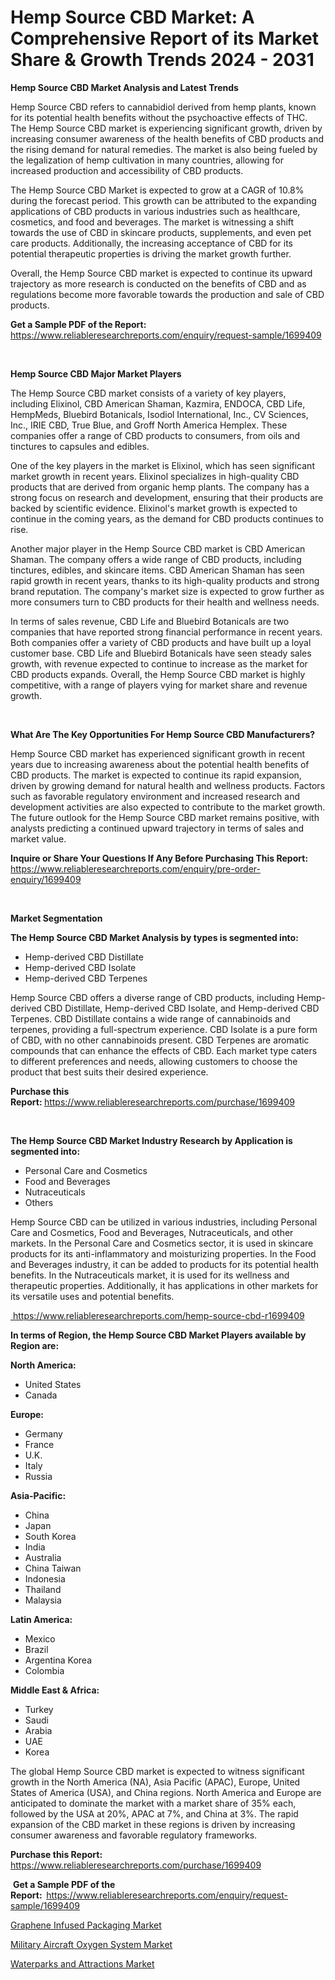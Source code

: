 <p><h1>Hemp Source CBD Market: A Comprehensive Report of its Market Share & Growth Trends 2024 - 2031</h1></p><p><strong>Hemp Source CBD Market Analysis and Latest Trends</strong></p>
<p><p>Hemp Source CBD refers to cannabidiol derived from hemp plants, known for its potential health benefits without the psychoactive effects of THC. The Hemp Source CBD market is experiencing significant growth, driven by increasing consumer awareness of the health benefits of CBD products and the rising demand for natural remedies. The market is also being fueled by the legalization of hemp cultivation in many countries, allowing for increased production and accessibility of CBD products.</p><p>The Hemp Source CBD Market is expected to grow at a CAGR of 10.8% during the forecast period. This growth can be attributed to the expanding applications of CBD products in various industries such as healthcare, cosmetics, and food and beverages. The market is witnessing a shift towards the use of CBD in skincare products, supplements, and even pet care products. Additionally, the increasing acceptance of CBD for its potential therapeutic properties is driving the market growth further.</p><p>Overall, the Hemp Source CBD market is expected to continue its upward trajectory as more research is conducted on the benefits of CBD and as regulations become more favorable towards the production and sale of CBD products.</p></p>
<p><strong>Get a Sample PDF of the Report:&nbsp;</strong> <a href="https://www.reliableresearchreports.com/enquiry/request-sample/1699409">https://www.reliableresearchreports.com/enquiry/request-sample/1699409</a></p>
<p>&nbsp;</p>
<p><strong>Hemp Source CBD Major Market Players</strong></p>
<p><p>The Hemp Source CBD market consists of a variety of key players, including Elixinol, CBD American Shaman, Kazmira, ENDOCA, CBD Life, HempMeds, Bluebird Botanicals, Isodiol International, Inc., CV Sciences, Inc., IRIE CBD, True Blue, and Groff North America Hemplex. These companies offer a range of CBD products to consumers, from oils and tinctures to capsules and edibles.</p><p>One of the key players in the market is Elixinol, which has seen significant market growth in recent years. Elixinol specializes in high-quality CBD products that are derived from organic hemp plants. The company has a strong focus on research and development, ensuring that their products are backed by scientific evidence. Elixinol's market growth is expected to continue in the coming years, as the demand for CBD products continues to rise.</p><p>Another major player in the Hemp Source CBD market is CBD American Shaman. The company offers a wide range of CBD products, including tinctures, edibles, and skincare items. CBD American Shaman has seen rapid growth in recent years, thanks to its high-quality products and strong brand reputation. The company's market size is expected to grow further as more consumers turn to CBD products for their health and wellness needs.</p><p>In terms of sales revenue, CBD Life and Bluebird Botanicals are two companies that have reported strong financial performance in recent years. Both companies offer a variety of CBD products and have built up a loyal customer base. CBD Life and Bluebird Botanicals have seen steady sales growth, with revenue expected to continue to increase as the market for CBD products expands. Overall, the Hemp Source CBD market is highly competitive, with a range of players vying for market share and revenue growth.</p></p>
<p>&nbsp;</p>
<p><strong>What Are The Key Opportunities For Hemp Source CBD Manufacturers?</strong></p>
<p><p>Hemp Source CBD market has experienced significant growth in recent years due to increasing awareness about the potential health benefits of CBD products. The market is expected to continue its rapid expansion, driven by growing demand for natural health and wellness products. Factors such as favorable regulatory environment and increased research and development activities are also expected to contribute to the market growth. The future outlook for the Hemp Source CBD market remains positive, with analysts predicting a continued upward trajectory in terms of sales and market value.</p></p>
<p><strong>Inquire or Share Your Questions If Any Before Purchasing This Report:</strong> <a href="https://www.reliableresearchreports.com/enquiry/pre-order-enquiry/1699409">https://www.reliableresearchreports.com/enquiry/pre-order-enquiry/1699409</a></p>
<p>&nbsp;</p>
<p><strong>Market Segmentation</strong></p>
<p><strong>The Hemp Source CBD Market Analysis by types is segmented into:</strong></p>
<p><ul><li>Hemp-derived CBD Distillate</li><li>Hemp-derived CBD Isolate</li><li>Hemp-derived CBD Terpenes</li></ul></p>
<p><p>Hemp Source CBD offers a diverse range of CBD products, including Hemp-derived CBD Distillate, Hemp-derived CBD Isolate, and Hemp-derived CBD Terpenes. CBD Distillate contains a wide range of cannabinoids and terpenes, providing a full-spectrum experience. CBD Isolate is a pure form of CBD, with no other cannabinoids present. CBD Terpenes are aromatic compounds that can enhance the effects of CBD. Each market type caters to different preferences and needs, allowing customers to choose the product that best suits their desired experience.</p></p>
<p><strong>Purchase this Report:&nbsp;</strong><a href="https://www.reliableresearchreports.com/purchase/1699409">https://www.reliableresearchreports.com/purchase/1699409</a></p>
<p>&nbsp;</p>
<p><strong>The Hemp Source CBD Market Industry Research by Application is segmented into:</strong></p>
<p><ul><li>Personal Care and Cosmetics</li><li>Food and Beverages</li><li>Nutraceuticals</li><li>Others</li></ul></p>
<p><p>Hemp Source CBD can be utilized in various industries, including Personal Care and Cosmetics, Food and Beverages, Nutraceuticals, and other markets. In the Personal Care and Cosmetics sector, it is used in skincare products for its anti-inflammatory and moisturizing properties. In the Food and Beverages industry, it can be added to products for its potential health benefits. In the Nutraceuticals market, it is used for its wellness and therapeutic properties. Additionally, it has applications in other markets for its versatile uses and potential benefits.</p></p>
<p><a href="https://www.reliableresearchreports.com/hemp-source-cbd-r1699409">&nbsp;https://www.reliableresearchreports.com/hemp-source-cbd-r1699409</a></p>
<p><strong>In terms of Region, the Hemp Source CBD Market Players available by Region are:</strong></p>
<p>
    <p> <strong> North America: </strong>
        <ul>
            <li>United States</li>
            <li>Canada</li>
        </ul>
        </p> 
    <p> <strong> Europe: </strong>
        <ul>
            <li>Germany</li>
            <li>France</li>
            <li>U.K.</li>
            <li>Italy</li>
            <li>Russia</li>
        </ul>
        </p> 
    <p> <strong> Asia-Pacific: </strong>
        <ul>
            <li>China</li>
            <li>Japan</li>
            <li>South Korea</li>
            <li>India</li>
            <li>Australia</li>
            <li>China Taiwan</li>
            <li>Indonesia</li>
            <li>Thailand</li>
            <li>Malaysia</li>
        </ul>
        </p> 
    <p> <strong> Latin America: </strong>
        <ul>
            <li>Mexico</li>
            <li>Brazil</li>
            <li>Argentina Korea</li>
            <li>Colombia</li>
        </ul>
        </p> 
    <p> <strong> Middle East & Africa: </strong>
        <ul>
            <li>Turkey</li>
            <li>Saudi</li>
            <li>Arabia</li>
            <li>UAE</li>
            <li>Korea</li>
        </ul>
    </p>
    </p>
<p><p>The global Hemp Source CBD market is expected to witness significant growth in the North America (NA), Asia Pacific (APAC), Europe, United States of America (USA), and China regions. North America and Europe are anticipated to dominate the market with a market share of 35% each, followed by the USA at 20%, APAC at 7%, and China at 3%. The rapid expansion of the CBD market in these regions is driven by increasing consumer awareness and favorable regulatory frameworks.</p></p>
<p><strong>Purchase this Report: </strong><a href="https://www.reliableresearchreports.com/purchase/1699409">https://www.reliableresearchreports.com/purchase/1699409</a></p>
<p>&nbsp;<strong>Get a Sample PDF of the Report:&nbsp;&nbsp;</strong><a href="https://www.reliableresearchreports.com/enquiry/request-sample/1699409">https://www.reliableresearchreports.com/enquiry/request-sample/1699409</a></p>
<p><strong></strong></p>
<p><p><a href="https://medium.com/@valroy852472024/graphene-infused-packaging-market-trends-a-detailed-study-of-its-market-segmentation-and-analyzing-f591561a2707">Graphene Infused Packaging Market</a></p><p><a href="https://medium.com/@tigerlookbaliw/military-aircraft-oxygen-system-market-outlook-complete-industry-analysis-2024-to-2031-2dee71caaab3">Military Aircraft Oxygen System Market</a></p><p><a href="https://github.com/Krish2023na/Market-Research-Report-List-5/blob/main/waterparks-and-attractions-market.md">Waterparks and Attractions Market</a></p></p>